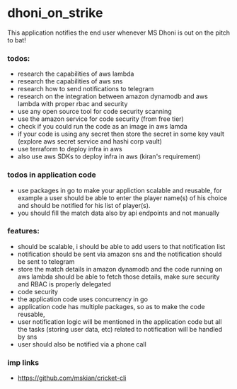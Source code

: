 # dhoni_on_strike
This application notifies the end user whenever MS Dhoni is out on the pitch to bat!


### todos:
- research the capabilities of aws lambda
- research the capabilities of aws sns
- research how to send notifications to telegram
- research on the integration between amazon dynamodb and aws lambda with proper rbac and security
- use any open source tool for code security scanning 
- use the amazon service for code security (from free tier)
- check if you could run the code as an image in aws lamda
- if your code is using any secret then store the secret in some key vault (explore aws secret service and hashi corp vault)
- use terraform to deploy infra in aws
- also use aws SDKs to deploy infra in aws (kiran's requirement)

### todos in application code
- use packages in go to make your appliction scalable and reusable, for example a user should be able to enter the player name(s) of his choice and should be notified for his list of player(s). 
- you should fill the match data also by api endpoints and not manually


### features:
- should be scalable, i should be able to add users to that notification list
- notification should be sent via amazon sns and the notification should be sent to telegram
- store the match details in amazon dynamodb and the code running on aws lambda should be able to fetch those details, make sure security and RBAC is properly delegated
- code security
- the application code uses concurrency in go
- application code has multiple packages, so as to make the code reusable, 
- user notification logic will be mentioned in the application code but all the tasks (storing user data, etc) related to notification will be handled by sns
- user should also be notified via a phone call



### imp links
- https://github.com/mskian/cricket-cli